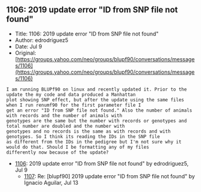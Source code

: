 ## 1106: 2019 update error "ID from SNP file not found"

- Title: 1106: 2019 update error "ID from SNP file not found"
- Author: edrodriguez5
- Date: Jul 9
- Original: [https://groups.yahoo.com/neo/groups/blupf90/conversations/messages/1106](https://groups.yahoo.com/neo/groups/blupf90/conversations/messages/1106)

```
I am running BLUPf90 on linux and recently updated it. Prior to the update the my code and data produced a Manhattan
plot showing SNP effect, but after the update using the same files when I run renumf90 for the first parameter file I
get an error "ID from SNP file not found." Also the number of animals with records and the number of animals with
genotypes are the same but the number with records or genotypes and total number are doubled and the number with
genotypes and no records is the same as with records and with genotypes. So I think its reading the IDs in the SNP file
as different from the IDs in the pedigree but I'm not sure why it would do that. Should I be formatting any of my files
differently now because of the update?
```

- [1106](1106.md): 2019 update error &quot;ID from SNP file not found&quot; by edrodriguez5, Jul 9
    - [1107](1107.md): Re: [blupf90] 2019 update error &quot;ID from SNP file not found&quot; by Ignacio Aguilar, Jul 13

